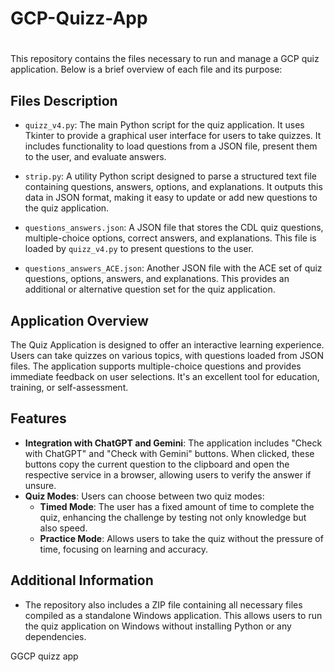 # GCP-Quizz-App
# 

This repository contains the files necessary to run and manage a GCP quiz application. Below is a brief overview of each file and its purpose:

## Files Description

- `quizz_v4.py`: The main Python script for the quiz application. It uses Tkinter to provide a graphical user interface for users to take quizzes. It includes functionality to load questions from a JSON file, present them to the user, and evaluate answers.

- `strip.py`: A utility Python script designed to parse a structured text file containing questions, answers, options, and explanations. It outputs this data in JSON format, making it easy to update or add new questions to the quiz application.

- `questions_answers.json`: A JSON file that stores the CDL quiz questions, multiple-choice options, correct answers, and explanations. This file is loaded by `quizz_v4.py` to present questions to the user.

- `questions_answers_ACE.json`: Another JSON file with the ACE set of quiz questions, options, answers, and explanations. This provides an additional or alternative question set for the quiz application.

## Application Overview

The Quiz Application is designed to offer an interactive learning experience. Users can take quizzes on various topics, with questions loaded from JSON files. The application supports multiple-choice questions and provides immediate feedback on user selections. It's an excellent tool for education, training, or self-assessment.

## Features

- **Integration with ChatGPT and Gemini**: The application includes "Check with ChatGPT" and "Check with Gemini" buttons. When clicked, these buttons copy the current question to the clipboard and open the respective service in a browser, allowing users to verify the answer if unsure.
- **Quiz Modes**: Users can choose between two quiz modes:
  - **Timed Mode**: The user has a fixed amount of time to complete the quiz, enhancing the challenge by testing not only knowledge but also speed.
  - **Practice Mode**: Allows users to take the quiz without the pressure of time, focusing on learning and accuracy.


## Additional Information

- The repository also includes a ZIP file containing all necessary files compiled as a standalone Windows application. This allows users to run the quiz application on Windows without installing Python or any dependencies.

 GGCP quizz app
